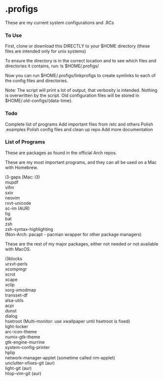 # .profigs
These are my current system configurations and .RCs


### To Use
First, clone or download this DIRECTLY to your $HOME directory (these files are intended only for unix systems)

To ensure the directory is in the correct location and to see which
files and directories it contains, run: ls $HOME/.profigs/

Now you can run $HOME/.profigs/linkprofigs to create
symlinks to each of the config files and directories.

Note: The script will print a lot of output, that verbosity is
intended. Nothing is overwritten by the script. Old
configuration files will be stored in
$HOME/.old-configs/{data-time}.


### Todo
Complete list of programs
Add important files from /etc and others
Polish .examples
Polish config files and clean up repo
Add more documentation


### List of Programs
These are packages as found in the official Arch repos.

These are my most important programs, and they can all be used on a Mac with Homebrew.

i3-gaps (Mac: i3)\
mupdf\
vifm\
sxiv\
neovim\
rxvt-unicode\
sc-im (AUR)\
tig\
bat\
zsh\
zsh-syntax-highlighting\
(Non-Arch: pacapt - pacman wrapper for other package managers)


These are the rest of my major packages, either not needed or not
available with MacOS.

i3blocks\
urxvt-perls\
xcompmgr\
scrot\
xcape\
xclip\
xorg-xmodmap\
transset-df\
alsa-utils\
acpi\
dunst\
dialog\
hsetroot (Multi-monitor: use xwallpaper until hsetroot is fixed)\
light-locker\
arc-icon-theme\
numix-gtk-theme\
gtk-engine-murrine\
system-config-printer\
hplip\
network-manager-applet (sometime called nm-applet)\
unclutter-xfixes-git (aur)\
light-git (aur)\
htop-vim-git (aur)
